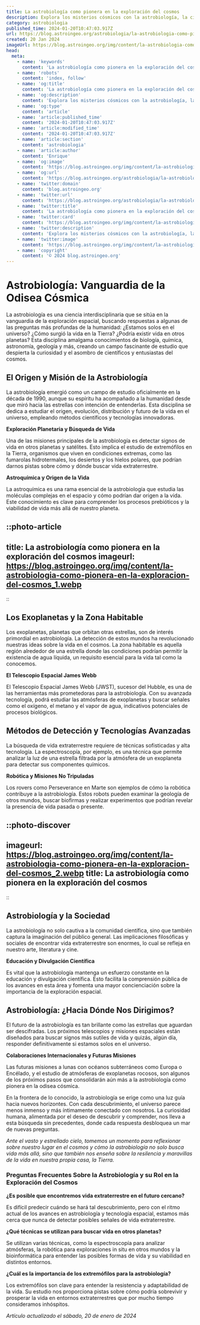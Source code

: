 ```yaml
---
title: La astrobiología como pionera en la exploración del cosmos
description: Explora los misterios cósmicos con la astrobiología, la ciencia que desentraña la vida en el universo y su origen. Descubre más aquí.
category: astrobiologia
published_time: 2024-01-20T10:47:03.917Z
url: https://blog.astroingeo.org/astrobiologia/la-astrobiologia-como-pionera-en-la-exploracion-del-cosmos
created: 20 Jan 2024
imageUrl: https://blog.astroingeo.org/img/content/la-astrobiologia-como-pionera-en-la-exploracion-del-cosmos_1.webp
head:
  meta:
    - name: 'keywords'
      content: 'La astrobiología como pionera en la exploración del cosmos'
    - name: 'robots'
      content: 'index, follow'
    - name: 'og:title'
      content: 'La astrobiología como pionera en la exploración del cosmos'
    - name: 'og:description'
      content: 'Explora los misterios cósmicos con la astrobiología, la ciencia que desentraña la vida en el universo y su origen. Descubre más aquí.'
    - name: 'og:type'
      content: 'article'
    - name: 'article:published_time'
      content: '2024-01-20T10:47:03.917Z'
    - name: 'article:modified_time'
      content: '2024-01-20T10:47:03.917Z'
    - name: 'article:section'
      content: 'astrobiologia'
    - name: 'article:author'
      content: 'Enrique'
    - name: 'og:image'
      content: 'https://blog.astroingeo.org/img/content/la-astrobiologia-como-pionera-en-la-exploracion-del-cosmos_1.webp'
    - name: 'og:url'
      content: 'https://blog.astroingeo.org/astrobiologia/la-astrobiologia-como-pionera-en-la-exploracion-del-cosmos'
    - name: 'twitter:domain'
      content: 'blog.astroingeo.org'
    - name: 'twitter:url'
      content: 'https://blog.astroingeo.org/astrobiologia/la-astrobiologia-como-pionera-en-la-exploracion-del-cosmos'
    - name: 'twitter:title'
      content: 'La astrobiología como pionera en la exploración del cosmos'
    - name: 'twitter:card'
      content: 'https://blog.astroingeo.org/img/content/la-astrobiologia-como-pionera-en-la-exploracion-del-cosmos_1.webp'
    - name: 'twitter:description'
      content: 'Explora los misterios cósmicos con la astrobiología, la ciencia que desentraña la vida en el universo y su origen. Descubre más aquí.'
    - name: 'twitter:image'
      content: 'https://blog.astroingeo.org/img/content/la-astrobiologia-como-pionera-en-la-exploracion-del-cosmos_1.webp'
    - name: 'copyright'
      content: '© 2024 blog.astroingeo.org'
---
```

# Astrobiología: Vanguardia de la Odisea Cósmica

La astrobiología es una ciencia interdisciplinaria que se sitúa en la vanguardia de la exploración espacial, buscando respuestas a algunas de las preguntas más profundas de la humanidad: ¿Estamos solos en el universo? ¿Cómo surgió la vida en la Tierra? ¿Podría existir vida en otros planetas? Esta disciplina amalgama conocimientos de biología, química, astronomía, geología y más, creando un campo fascinante de estudio que despierta la curiosidad y el asombro de científicos y entusiastas del cosmos.

## El Origen y Misión de la Astrobiología

La astrobiología emergió como un campo de estudio oficialmente en la década de 1990, aunque su espíritu ha acompañado a la humanidad desde que miró hacia las estrellas con intención de entenderlas. Esta disciplina se dedica a estudiar el origen, evolución, distribución y futuro de la vida en el universo, empleando métodos científicos y tecnologías innovadoras.

**Exploración Planetaria y Búsqueda de Vida**

Una de las misiones principales de la astrobiología es detectar signos de vida en otros planetas y satélites. Esto implica el estudio de extremófilos en la Tierra, organismos que viven en condiciones extremas, como las fumarolas hidrotermales, los desiertos y los hielos polares, que podrían darnos pistas sobre cómo y dónde buscar vida extraterrestre.

**Astroquímica y Origen de la Vida**

La astroquímica es una rama esencial de la astrobiología que estudia las moléculas complejas en el espacio y cómo podrían dar origen a la vida. Este conocimiento es clave para comprender los procesos prebióticos y la viabilidad de vida más allá de nuestro planeta.


::photo-article
---
title: La astrobiología como pionera en la exploración del cosmos
imageurl: https://blog.astroingeo.org/img/content/la-astrobiologia-como-pionera-en-la-exploracion-del-cosmos_1.webp
---
::


## Los Exoplanetas y la Zona Habitable

Los exoplanetas, planetas que orbitan otras estrellas, son de interés primordial en astrobiología. La detección de estos mundos ha revolucionado nuestras ideas sobre la vida en el cosmos. La zona habitable es aquella región alrededor de una estrella donde las condiciones podrían permitir la existencia de agua líquida, un requisito esencial para la vida tal como la conocemos.

**El Telescopio Espacial James Webb**

El Telescopio Espacial James Webb (JWST), sucesor del Hubble, es una de las herramientas más prometedoras para la astrobiología. Con su avanzada tecnología, podrá estudiar las atmósferas de exoplanetas y buscar señales como el oxígeno, el metano y el vapor de agua, indicativos potenciales de procesos biológicos.

## Métodos de Detección y Tecnologías Avanzadas

La búsqueda de vida extraterrestre requiere de técnicas sofisticadas y alta tecnología. La espectroscopía, por ejemplo, es una técnica que permite analizar la luz de una estrella filtrada por la atmósfera de un exoplaneta para detectar sus componentes químicos. 

**Robótica y Misiones No Tripuladas**

Los rovers como Perseverance en Marte son ejemplos de cómo la robótica contribuye a la astrobiología. Estos robots pueden examinar la geología de otros mundos, buscar biofirmas y realizar experimentos que podrían revelar la presencia de vida pasada o presente.


::photo-discover
---
imageurl: https://blog.astroingeo.org/img/content/la-astrobiologia-como-pionera-en-la-exploracion-del-cosmos_2.webp
title: La astrobiología como pionera en la exploración del cosmos
---
::


## Astrobiología y la Sociedad

La astrobiología no solo cautiva a la comunidad científica, sino que también captura la imaginación del público general. Las implicaciones filosóficas y sociales de encontrar vida extraterrestre son enormes, lo cual se refleja en nuestro arte, literatura y cine. 

**Educación y Divulgación Científica**

Es vital que la astrobiología mantenga un esfuerzo constante en la educación y divulgación científica. Esto facilita la comprensión pública de los avances en esta área y fomenta una mayor concienciación sobre la importancia de la exploración espacial.

## Astrobiología: ¿Hacia Dónde Nos Dirigimos?

El futuro de la astrobiología es tan brillante como las estrellas que aguardan ser descifradas. Los próximos telescopios y misiones espaciales están diseñados para buscar signos más sutiles de vida y quizás, algún día, responder definitivamente si estamos solos en el universo.

**Colaboraciones Internacionales y Futuras Misiones**

Las futuras misiones a lunas con océanos subterráneos como Europa o Encélado, y el estudio de atmósferas de exoplanetas rocosos, son algunos de los próximos pasos que consolidarán aún más a la astrobiología como pionera en la odisea cósmica.

En la frontera de lo conocido, la astrobiología se erige como una luz guía hacia nuevos horizontes. Con cada descubrimiento, el universo parece menos inmenso y más íntimamente conectado con nosotros. La curiosidad humana, alimentada por el deseo de descubrir y comprender, nos lleva a esta búsqueda sin precedentes, donde cada respuesta desbloquea un mar de nuevas preguntas.

_Ante el vasto y estrellado cielo, tomemos un momento para reflexionar sobre nuestro lugar en el cosmos y cómo la astrobiología no solo busca vida más allá, sino que también nos enseña sobre la resilencia y maravillas de la vida en nuestra propia casa, la Tierra._

### Preguntas Frecuentes Sobre la Astrobiología y su Rol en la Exploración del Cosmos

**¿Es posible que encontremos vida extraterrestre en el futuro cercano?**

Es difícil predecir cuándo se hará tal descubrimiento, pero con el ritmo actual de los avances en astrobiología y tecnología espacial, estamos más cerca que nunca de detectar posibles señales de vida extraterrestre.

**¿Qué técnicas se utilizan para buscar vida en otros planetas?**

Se utilizan varias técnicas, como la espectroscopía para analizar atmósferas, la robótica para exploraciones in situ en otros mundos y la bioinformática para entender las posibles formas de vida y su viabilidad en distintos entornos.

**¿Cuál es la importancia de los extremófilos para la astrobiología?**

Los extremófilos son clave para entender la resistencia y adaptabilidad de la vida. Su estudio nos proporciona pistas sobre cómo podría sobrevivir y prosperar la vida en entornos extraterrestres que por mucho tiempo consideramos inhóspitos.

_Artículo actualizado el sábado, 20 de enero de 2024_